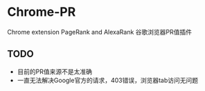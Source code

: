 Chrome-PR
=========

Chrome extension PageRank and AlexaRank
谷歌浏览器PR值插件

TODO
------
* 目前的PR值来源不是太准确
* 一直无法解决Google官方的请求，403错误，浏览器tab访问无问题



